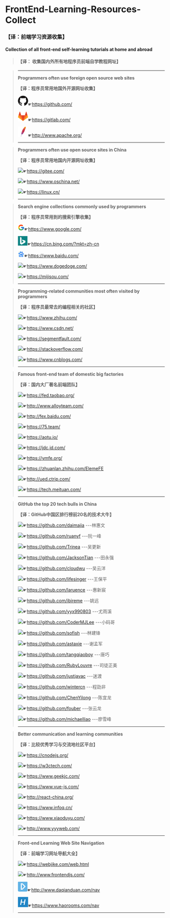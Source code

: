 # FrontEnd-Learning-Resources-Collect

### 【译：前端学习资源收集】

#### **Collection of all front-end self-learning tutorials at home and abroad**

>####                                            【译： 收集国内外所有地程序员前端自学教程网址】
>

>-----------------------------------------------------------------------------------------------------------------------------------------------------------
>
>**Programmers often use foreign open source web sites**
>
>**【译：程序员常用地国外开源网址收集】**
>
>![](README.assets/github-1589372765139.png)☛https://github.com/
>
>![](README.assets/gitlab-1589372765140.png)☛https://gitlab.com/
>
>![](README.assets/apache-1589372765140.png)☛http://www.apache.org/
>
>----------------------------------------------------------------------------------------------------------------------------------------------------

>**Programmers often use open source sites in China**
>
>**【译：程序员常用地国内开源网址收集】**
>
>![](README.assets/gitee-1589372765140.png)☛https://gitee.com/
>
>![](README.assets/oschina-1589372765140.png)☛https://www.oschina.net/
>
>![](README.assets/favicon-1589372765140.png)☛https://linux.cn/
>
>----------------------------------------------------------------------------------------------------------------------------------------------------

>**Search engine collections commonly used by programmers**
>
>**【译：程序员常用到的搜索引擎收集】**
>
>![](README.assets/google-1589372765140.png)☛https://www.google.com/
>
>![](README.assets/bing-1589372765140.png)☛https://cn.bing.com/?mkt=zh-cn
>
>![](README.assets/baidu-1589372765140.png)☛https://www.baidu.com/
>
>![](README.assets/dong-1589372765141.png)☛https://www.dogedoge.com/
>
>![](README.assets/mijisou-1589372765141.png)☛https://mijisou.com/
>
>----------------------------------------------------------------------------------------------------------------------------------------------------

>**Programming-related communities most often visited by programmers**
>
>**【译：程序员最常去的编程相关的社区】**
>
>![](README.assets/zhihu-1589372765141.png)☛https://www.zhihu.com/
>
>![](README.assets/csdn-1589372765141.png)☛https://www.csdn.net/
>
>![](README.assets/segmenFault-1589372765141.png)☛https://segmentfault.com/
>
>![](README.assets/StackOverFlow-1589372765141.png)☛https://stackoverflow.com/
>
>![](README.assets/cnblogs-1589372765141.png)☛https://www.cnblogs.com/
>
>----------------------------------------------------------------------------------------------------------------------------------------------------

>**Famous front-end team of domestic big factories**
>
>**【译：国内大厂著名前端团队】**
>
>![](README.assets/淘宝前端团队-1589372765141.png)☛https://fed.taobao.org/
>
>![](README.assets/腾讯前端团队-1589372765141.png)☛http://www.alloyteam.com/
>
>![](README.assets/百度前端团队-1589372765141.png)☛http://fex.baidu.com/
>
>![](README.assets/360前端团队-1589372765141.png)☛https://75.team/
>
>![](README.assets/凹凸前端团队-1589372765141.png)☛https://aotu.io/
>
>![](README.assets/京东前端团队-1589372765141.png)☛https://jdc.jd.com/
>
>![](README.assets/去那儿前端团队-1589372765142.png)☛https://ymfe.org/
>
>![](README.assets/饿了么前端团队-1589372765142.png)☛https://zhuanlan.zhihu.com/ElemeFE
>
>![](README.assets/携程网前端团队-1589372765142.png)☛http://ued.ctrip.com/
>
>![](README.assets/美团前端团队-1589372765142.png)☛https://tech.meituan.com/
>
>----------------------------------------------------------------------------------------------------------------------------------------------------

>**GitHub the top 20 tech bulls in China**
>
>**【译：GitHub中国区排行榜前20名的技术大牛】**
>
>![](README.assets/daimajia-1589372765142.png)☛https://github.com/daimajia       ---林惠文
>
>![](README.assets/ruanyf-1589372765142.png)☛https://github.com/ruanyf           ---阮一峰
>
>![](README.assets/Trinea-1589372765142.png)☛https://github.com/Trinea            ---吴更新
>
>![](README.assets/JacksonTian-1589372765142.png)☛https://github.com/JacksonTian  ---田永强
>
>![](README.assets/cloudwu-1589372765142.png)☛https://github.com/cloudwu        ---吴云洋
>
>![](README.assets/lifesinger-1589372765142.png)☛https://github.com/lifesinger       ---王保平
>
>![](README.assets/laruence-1589372765142.png)☛https://github.com/laruence        ---惠新宸
>
>![](README.assets/yaoyuan-1589372765142.png)☛https://github.com/ibireme          ---姚远
>
>![](README.assets/evanyou-1589372765142.png)☛https://github.com/yyx990803     ---尤雨溪
>
>![](README.assets/CoderMJLee-1589372765142.png)☛https://github.com/CoderMJLee  ---小码哥
>
>![](README.assets/7-1589372765142.png)☛https://github.com/sofish             ---林建锋
>
>![](README.assets/6-1589372765142.png)☛https://github.com/astaxie           ---谢孟军
>
>![](README.assets/9-1589372765142.png)☛https://github.com/tangqiaoboy ---唐巧
>
>![](README.assets/8-1589372765142.png)☛https://github.com/RubyLouvre  ---司徒正美
>
>![](README.assets/5-1589372765142.png)☛https://github.com/justjavac        ---迷渡
>
>![](README.assets/4-1589372765142.png)☛https://github.com/wintercn        ---程劭非
>
>![](README.assets/3-1589372765142.png)☛https://github.com/ChenYilong    ---陈宜龙
>
>![](README.assets/2-1589372765143.png)☛https://github.com/fouber            ---张云龙
>
>![](README.assets/1-1589372765143.png)☛https://github.com/michaelliao    ---廖雪峰
>
>---------------------------------------------------------------------------------------------------------------------------------------------------

>**Better communication and learning communities**
>
>**【译：比较优秀学习与交流地社区平台】**
>
>![](README.assets/cnode-1589372765143.png)☛https://cnodejs.org/
>
>![](README.assets/w3ctech-1589372765143.png)☛https://w3ctech.com/
>
>![](README.assets/geekjs-1589372765143.png)☛https://www.geekjc.com/
>
>![](README.assets/vuejs.cn-1589372765143.png)☛https://www.vue-js.com/
>
>![](README.assets/react-china-1589372765143.png)☛http://react-china.org/
>
>![](README.assets/infoq-1589372765143.png)☛https://www.infoq.cn/
>
>![](README.assets/xiaoduyu-1589372765143.png)☛https://www.xiaoduyu.com/
>
>![](README.assets/yyyweb-1589372765143.png)☛http://www.yyyweb.com/
>
>----------------------------------------------------------------------------------------------------------------------------------------------------

>**Front-end Learning Web Site Navigation**
>
>**【译：前端学习网址导航大全】**
>
>![](README.assets/xiaodai-1589372765143.png)☛https://webjike.com/web.html
>
>![](README.assets/xianzhan-1589372765143.png)☛http://www.frontendjs.com/
>
>![](README.assets/daxiandua-1589372765143.png)☛http://www.daqianduan.com/nav
>
>![](README.assets/h-1589372765143.png)☛https://www.haorooms.com/nav
>
>----------------------------------------------------------------------------------------------------------------------------------------------------